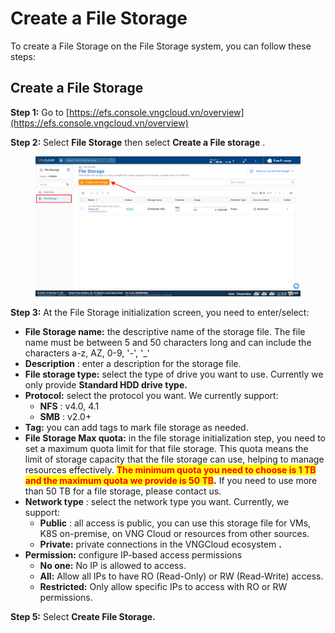 # Create a File Storage

To create a File Storage on the File Storage system, you can follow these steps:

## Create a File Storage <a href="#khoi-tao-file-storage" id="khoi-tao-file-storage"></a>

**Step 1:** Go to [https://efs.console.vngcloud.vn/overview](https://efs.console.vngcloud.vn/overview)

**Step 2:** Select **File Storage** then select **Create a File storage** .

<figure><img src="../../../../.gitbook/assets/image (82).png" alt=""><figcaption></figcaption></figure>

**Step 3:** At the File Storage initialization screen, you need to enter/select:

* **File Storage name:** the descriptive name of the storage file. The file name must be between 5 and 50 characters long and can include the characters a-z, AZ, 0-9, '-', '\_'
* **Description** : enter a description for the storage file.
* **File storage type:** select the type of drive you want to use. Currently we only provide **Standard HDD drive type.**
* **Protocol:** select the protocol you want. We currently support:
  * **NFS** : v4.0, 4.1
  * **SMB** : v2.0+
* **Tag:** you can add tags to mark file storage as needed.
* **File Storage Max quota:** in the file storage initialization step, you need to set a maximum quota limit for that file storage. This quota means the limit of storage capacity that the file storage can use, helping to manage resources effectively. <mark style="color:red;">**The minimum quota you need to choose is 1 TB and the maximum quota we provide is 50 TB**</mark>**.** If you need to use more than 50 TB for a file storage, please contact us.
* **Network type** : select the network type you want. Currently, we support:
  * **Public** : all access is public, you can use this storage file for VMs, K8S on-premise, on VNG Cloud or resources from other sources.
  * **Private:** private connections in the VNGCloud ecosystem **.**
* **Permission:** configure IP-based access permissions
  * **No one:** No IP is allowed to access.
  * **All:** Allow all IPs to have RO (Read-Only) or RW (Read-Write) access.
  * **Restricted:** Only allow specific IPs to access with RO or RW permissions.

**Step 5:** Select **Create File Storage.**
